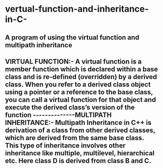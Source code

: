 # vertual-function-and-inheritance-in-C-
A program of using the virtual function and multipath inheritance
------------------------------------------------------------------------------------
VIRTUAL FUNCTION:-
                  A virtual function is a member function which is declared within a base class and is re-defined (overridden) by a derived class.
                  When you refer to a derived class object using a pointer or a reference to the base class,
                  you can call a virtual function for that object and execute the derived class’s version of the function
--------------MULTIPATH INHERITANCE:-
                       Multipath Inheritance in C++ is derivation of a class from other derived classes, which are derived from the same base class.
                       This type of inheritance involves other inheritance like multiple, multilevel,
                       hierarchical etc. Here class D is derived from class B and C.
--------------------------------------------------------------------------------------------------------------------------------------------------------
